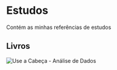 # Estudos
Contém as minhas referências de estudos

## Livros
![Use a Cabeça - Análise de Dados](https://www.google.com.br/imgres?imgurl=http%3A%2F%2Fwww.altabooks.com.br%2Fwp-content%2Fuploads%2F2019%2F07%2F769612.jpg&imgrefurl=http%3A%2F%2Fwww.altabooks.com.br%2Fproduto%2Fuse-a-cabeca-analise-de-dados%2F&tbnid=JkuY7-629L2lrM&vet=12ahUKEwjImqvC64vpAhXIJ7kGHXgqCMkQMygCegUIARDuAQ..i&docid=ATDG_TsMy7c2dM&w=556&h=800&q=use%20a%20cabe%C3%A7a%20dados&hl=pt-BR&ved=2ahUKEwjImqvC64vpAhXIJ7kGHXgqCMkQMygCegUIARDuAQ)


